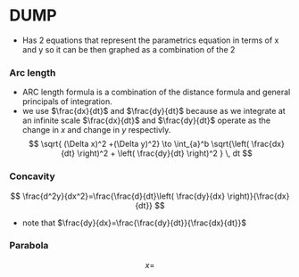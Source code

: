 
# DUMP 
- Has 2 equations that represent the parametrics equation in terms of x and y so it can be then graphed as a combination of the 2 



### Arc length
- ARC length formula is a combination of the distance formula and general principals of integration.
- we use $\frac{dx}{dt}$ and $\frac{dy}{dt}$ because as we integrate at an infinite scale $\frac{dx}{dt}$ and $\frac{dy}{dt}$ operate as the change in $x$ and change in $y$ respectivly.
$$
\sqrt{ (\Delta x)^2 +(\Delta y)^2} \to \int_{a}^b \sqrt{\left( \frac{dx}{dt} \right)^2 + \left( \frac{dy}{dt} \right)^2 }  \, dt 
$$


### Concavity
$$
\frac{d^2y}{dx^2}=\frac{\frac{d}{dt}\left( \frac{dy}{dx} \right)}{\frac{dx}{dt}}
$$
- note that $\frac{dy}{dx}=\frac{\frac{dy}{dt}}{\frac{dx}{dt}}$


### Parabola

$$
x=
$$